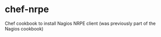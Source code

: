 chef-nrpe
=========

Chef cookbook to install Nagios NRPE client (was previously part of the Nagios cookbook)
